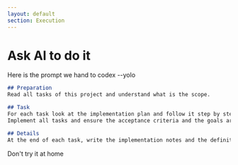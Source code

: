 ```yaml
---
layout: default
section: Execution
---
```


# Ask AI to do it

Here is the prompt we hand to <PromptChip>codex --yolo</PromptChip>

<div class="w-160">

```markdown
## Preparation
Read all tasks of this project and understand what is the scope.

## Task
For each task look at the implementation plan and follow it step by step.
Implement all tasks and ensure the acceptance criteria and the goals are met.

## Details
At the end of each task, write the implementation notes and the definition of done.

```

</div>

<CalloutCard v-click icon="⚠️" variant="warning" title="Warning" class="mt-10 w-160">
  Don't try it at home
</CalloutCard>

